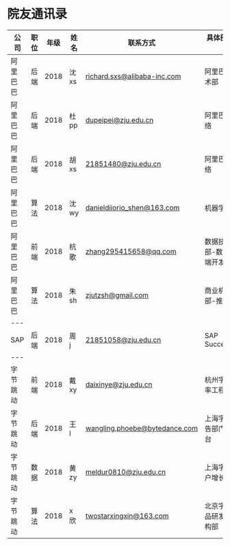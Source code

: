 # 院友通讯录

| 公司     | 职位 | 年级 | 姓名  | 联系方式                      | 具体部门及工作内容                | 备注     |
| --------| ---- | ---- | ----- | ----------------------------- | --------------------------------- | -------- |
| 阿里巴巴 | 后端 | 2018 | 沈 xs | richard.sxs@alibaba-inc.com   | 阿里巴巴淘系技术部                | 可内推   |
| 阿里巴巴 | 后端 | 2018 | 杜 pp | dupeipei@zju.edu.cn           | 阿里巴巴菜鸟网络                  |          |
| 阿里巴巴 | 后端 | 2018 | 胡 xs | 21851480@zju.edu.cn           | 阿里巴巴菜鸟网络                  |   可内推 |
| 阿里巴巴 | 算法 | 2018 | 沈 wy | danieldiiorio_shen@163.com    | 机器学习岗                        |          |
| 阿里巴巴 | 前端 | 2018 | 杭歌  | zhang295415658@qq.com         | 数据技术及产品部-数据中台前端开发 | 可内推   |
| 阿里巴巴 | 算法 | 2018 | 朱 sh  | zjutzsh@gmail.com         | 商业机器智能部-推荐算法 | 可内推   |
| ---      |      |      |       |                               |                                   |          |
| SAP      | 后端 | 2018 | 周 j  | 21851058@zju.edu.cn           | SAP SuccessFactors                |          |
| ---      |      |      |       |                               |                                   |          |
| 字节跳动 | 前端 | 2018 | 戴 xy | daixinye@zju.edu.cn           | 杭州字节跳动效率工程              | 可帮内推 |
| 字节跳动 | 后端 | 2018 | 王 l  | wangling.phoebe@bytedance.com | 上海字节跳动广告部门商业化平台    |          |
| 字节跳动 | 数据 | 2018 | 黄 zy | meldur0810@zju.edu.cn         | 上海字节跳动用户增长部门          |          |
| 字节跳动 | 算法 | 2018 | x 欣  | twostarxingxin@163.com        | 北京字节跳动产品研发和工程架构部  |          |

